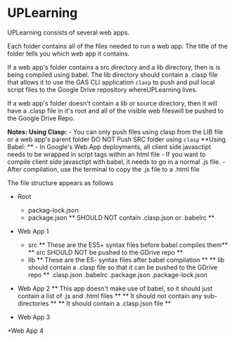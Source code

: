 # UPLearning

UPLearning consists of several web apps.

Each folder contains all of the files needed to run a web app. The title of the folder tells you which web app it contains.

If a web app's folder contains a src directory and a lib directory, then is is being compiled using babel. The lib directory should contain a .clasp file that allows it to use the GAS CLI application `clasp` to push and pull local script files to the Google Drive repository whereUPLearning lives.

If a web app's folder doesn't contain a lib or source directory, then it will have a .clasp file in it's root and all of the visible web fileswill be pushed to the Google Drive Repo.

**Notes:**
  **Using Clasp:**
    - You can only push files using clasp from the LIB file or a web app's parent folder DO NOT Push SRC folder using `clasp`
  **Using Babel: **
    - In Google's Web App deployments, all client side javasctipt needs to be wrapped in scrpt tags within an html file
    - If you want to compile client side javasctipt with babel, it needs to go in a normal .js file.
    - After compilation, use the terminal to copy the .js file to a .html file
    
The file structure appears as follows

- Root
  + packag-lock.json
  + package.json
  ** SHOULD NOT contain .clasp.json or .babelrc **
  
- Web App 1
  - src
    ** These are the ES5+ syntax files before babel compiles them**
    ** src SHOULD NOT be pushed to the GDrive repo **
  - lib
    ** These are the ES- syntax files after babel compilation **
    ** lib should contain a .clasp file so that it can be pushed to the GDrive repo **
    .clasp.json
  .babelrc
  .package.json
  .package-lock.json
  
- Web App 2
  ** This app doesn't make use of babel, so it should just contain a list of .js and .html files **
  ** It should not contain any sub-directories **
  ** It should contain a .clasp.json file **
  
+ Web App 3

+Web App 4
  
